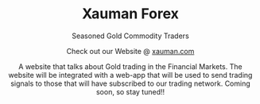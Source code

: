<h1 align=center>Xauman Forex</h1>
    <div>
        <p align=center>Seasoned Gold Commodity Traders</p>
        <p align=center>Check out our Website @ <a href="https://xauman.com">xauman.com</a></p>
        <p align=center>A website that talks about Gold trading in the Financial Markets. The website will be integrated with a web-app that will be used to send trading  signals to those that will have subscribed to our trading network. Coming soon, so stay tuned!!</p>
    </div>
